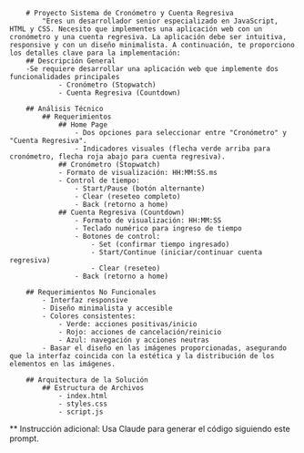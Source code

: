         # Proyecto Sistema de Cronómetro y Cuenta Regresiva
            "Eres un desarrollador senior especializado en JavaScript, HTML y CSS. Necesito que implementes una aplicación web con un cronómetro y una cuenta regresiva. La aplicación debe ser intuitiva, responsive y con un diseño minimalista. A continuación, te proporciono los detalles clave para la implementación:
        ## Descripción General
        -Se requiere desarrollar una aplicación web que implemente dos funcionalidades principales
                - Cronómetro (Stopwatch)
                - Cuenta Regresiva (Countdown)

        ## Análisis Técnico  
            ## Requerimientos    
                ## Home Page
                    - Dos opciones para seleccionar entre "Cronómetro" y "Cuenta Regresiva".
                    - Indicadores visuales (flecha verde arriba para cronómetro, flecha roja abajo para cuenta regresiva).
                ## Cronómetro (Stopwatch)
                - Formato de visualización: HH:MM:SS.ms
                - Control de tiempo:
                    - Start/Pause (botón alternante)
                    - Clear (reseteo completo)
                    - Back (retorno a home)
                ## Cuenta Regresiva (Countdown)
                    - Formato de visualización: HH:MM:SS
                    - Teclado numérico para ingreso de tiempo
                    - Botones de control:
                        - Set (confirmar tiempo ingresado)
                        - Start/Continue (iniciar/continuar cuenta regresiva)
                        - Clear (reseteo)
                    - Back (retorno a home)

        ## Requerimientos No Funcionales     
            - Interfaz responsive
            - Diseño minimalista y accesible
            - Colores consistentes:
                - Verde: acciones positivas/inicio
                - Rojo: acciones de cancelación/reinicio
                - Azul: navegación y acciones neutras    
            - Basar el diseño en las imágenes proporcionadas, asegurando que la interfaz coincida con la estética y la distribución de los elementos en las imágenes.     

        ## Arquitectura de la Solución  
            ## Estructura de Archivos     
                - index.html     
                - styles.css
                - script.js      

** Instrucción adicional: Usa Claude para generar el código siguiendo este prompt.

